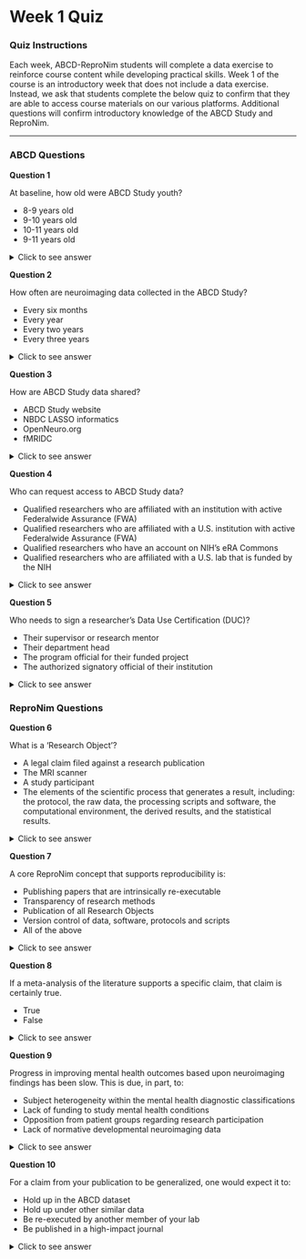# Week 1 Quiz

### Quiz Instructions

Each week, ABCD-ReproNim students will complete a data exercise to reinforce course content while developing practical skills. Week 1 of the course is an introductory week that does not include a data exercise. Instead, we ask that students complete the below quiz to confirm that they are able to access course materials on our various platforms. Additional questions will confirm introductory knowledge of the ABCD Study and ReproNim.

***

### ABCD Questions

**Question 1**

At baseline, how old were ABCD Study youth?

- 8-9 years old
- 9-10 years old
- 10-11 years old
- 9-11 years old

<details>
<summary>Click to see answer</summary>

9-10 years old

***

</details>

**Question 2**

How often are neuroimaging data collected in the ABCD Study?

- Every six months
- Every year
- Every two years
- Every three years

<details>
<summary>Click to see answer</summary>

Every two years

****

</details>

**Question 3**

How are ABCD Study data shared?

- ABCD Study website
- NBDC LASSO informatics
- OpenNeuro.org
- fMRIDC

<details>
<summary>Click to see answer</summary>

NBDC LASSO informatics

***

</details>

**Question 4**

Who can request access to ABCD Study data?

- Qualified researchers who are affiliated with an institution with active Federalwide Assurance (FWA)
- Qualified researchers who are affiliated with a U.S. institution with active Federalwide Assurance (FWA)
- Qualified researchers who have an account on NIH’s eRA Commons
- Qualified researchers who are affiliated with a U.S. lab that is funded by the NIH

<details>
<summary>Click to see answer</summary>

Qualified researchers who are affiliated with an institution with active Federalwide Assurance (FWA) 

***

</details>

**Question 5**

Who needs to sign a researcher’s Data Use Certification (DUC)?

- Their supervisor or research mentor
- Their department head
- The program official for their funded project
- The authorized signatory official of their institution

<details>
<summary>Click to see answer</summary>

The authorized signatory official of their institution

***

</details>

### ReproNim Questions

**Question 6**

What is a ‘Research Object’?

- A legal claim filed against a research publication
- The MRI scanner
- A study participant
- The elements of the scientific process that generates a result, including: the protocol, the raw data, the processing scripts and software, the computational environment, the derived results, and the statistical results.

<details>
<summary>Click to see answer</summary>

The elements of the scientific process that generates a result, including: the protocol, the raw data, the processing scripts and software, the computational environment, the derived results, and the statistical results.

***

</details>

**Question 7**

A core ReproNim concept that supports reproducibility is:

- Publishing papers that are intrinsically re-executable
- Transparency of research methods
- Publication of all Research Objects
- Version control of data, software, protocols and scripts
- All of the above

<details>
<summary>Click to see answer</summary>

All of the above

***

</details>

**Question 8**

If a meta-analysis of the literature supports a specific claim, that claim is certainly true.

- True
- False

<details>
<summary>Click to see answer</summary>

False

***

</details>

**Question 9**

Progress in improving mental health outcomes based upon neuroimaging findings has been slow. This is due, in part, to:

- Subject heterogeneity within the mental health diagnostic classifications
- Lack of funding to study mental health conditions
- Opposition from patient groups regarding research participation
- Lack of normative developmental neuroimaging data

<details>
<summary>Click to see answer</summary>

Subject heterogeneity within the mental health diagnostic classifications

***

</details>

**Question 10**

For a claim from your publication to be generalized, one would expect it to:

- Hold up in the ABCD dataset
- Hold up under other similar data
- Be re-executed by another member of your lab
- Be published in a high-impact journal

<details>
<summary>Click to see answer</summary>

Hold up under other similar data

***

</details>
